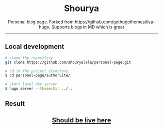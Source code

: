 <h1 align=center>Shourya</h1> 

<p align=center>Personal blog page. Forked from <a>https://github.com/gethugothemes/liva-hugo</a>. Supports blogs in MD which is great</p>

---

## Local development

```bash
# clone the repository
git clone https://github.com/shouryalala/personal-page.git

# cd in the project directory
$ cd personal-page/authorSite/

# Start local dev server
$ hugo server --themesDir ../..
```

## Result

<h2 align="center"> <a target="_blank" href="https://shourya.io" rel="nofollow">Should be live here</a></h2>



